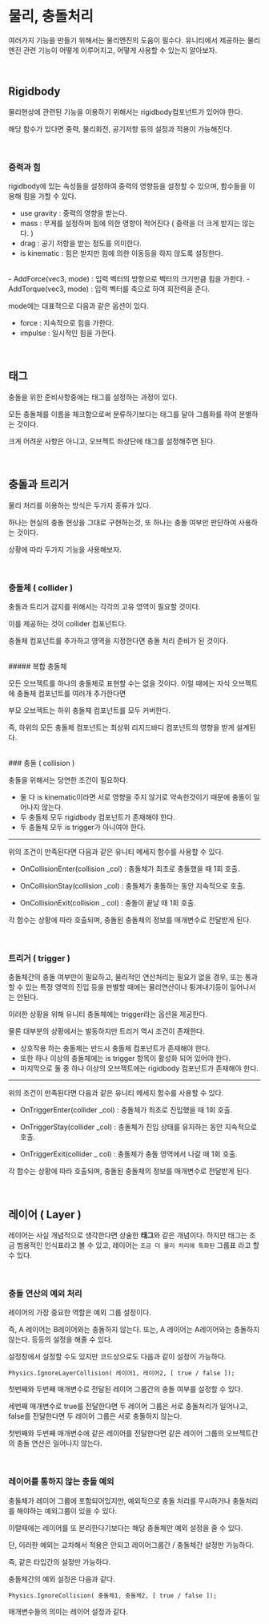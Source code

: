 # 물리, 충돌처리

여러가지 기능을 만들기 위해서는 물리엔진의 도움이 필수다.
유니티에서 제공하는 물리엔진 관련 기능이 어떻게 이루어지고, 어떻게 사용할 수 있는지 알아보자.

<br>

## Rigidbody

물리현상에 관련된 기능을 이용하기 위해서는 rigidbody컴포넌트가 있어야 한다.

해당 함수가 있다면 중력, 물리회전, 공기저항 등의 설정과 적용이 가능해진다.

<br>

### 중력과 힘

rigidbody에 있는 속성들을 설정하여 중력의 영향등을 설정할 수 있으며, 함수들을 이용해 힘을 가할 수 있다.

- use gravity : 중력의 영향을 받는다.
- mass : 무게를 설정하며 힘에 의한 영향이 적어진다 ( 중력을 더 크게 받지는 않는다. )
- drag : 공기 저항을 받는 정도를 의미한다.
- is kinematic : 힘은 받지만 힘에 의한 이동등을 하지 않도록 설정한다.
<br>
- AddForce(vec3, mode) : 입력 벡터의 방향으로 벡터의 크기만큼 힘을 가한다.
- AddTorque(vec3, mode) : 입력 벡터를 축으로 하여 회전력을 준다.

mode에는 대표적으로 다음과 같은 옵션이 있다.
- force : 지속적으로 힘을 가한다.
- impulse : 일시적인 힘을 가한다.

<br>

## 태그

충돌을 위한 준비사항중에는 태그를 설정하는 과정이 있다.

모든 충돌체를 이름을 체크함으로써 분류하기보다는 태그를 달아 그룹화를 하여 분별하는 것이다.

크게 어려운 사항은 아니고, 오브젝트 좌상단에 태그를 설정해주면 된다.

<br>

## 충돌과 트리거

물리 처리를 이용하는 방식은 두가지 종류가 있다.

하나는 현실의 충돌 현상을 그대로 구현하는것, 또 하나는 충돌 여부만 판단하여 사용하는 것이다.

상황에 따라 두가지 기능을 사용해보자.

<br>

### 충돌체 ( collider )

충돌과 트리거 감지를 위해서는 각각의 고유 영역이 필요할 것이다.

이를 제공하는 것이 collider 컴포넌트다.

충돌체 컴포넌트를 추가하고 영역을 지정한다면 충돌 처리 준비가 된 것이다.

<br>
##### 복합 충돌체

모든 오브젝트를 하나의 충돌체로 표현할 수는 없을 것이다.
이럴 때에는 자식 오브젝트에 충돌체 컴포넌트를 여러개 추가한다면

부모 오브젝트는 하위 충돌체 컴포넌트를 모두 커버한다.

즉, 하위의 모든 충돌체 컴포넌트는 최상위 리지드바디 컴포넌트의 영향을 받게 설계된다.

<br>
### 충돌 ( collision )

충돌을 위해서는 당연한 조건이 필요하다.

- 둘 다 is kinematic이라면 서로 영향을 주지 않기로 약속한것이기 때문에 충돌이 일어나지 않는다.
- 두 충돌체 모두 rigidbody 컴포넌트가 존재해야 한다.
- 두 충돌체 모두 is trigger가 아니여야 한다.

<hr>

위의 조건이 만족된다면 다음과 같은 유니티 메세지 함수를 사용할 수 있다.

- OnCollisionEnter(collision _col) : 충돌체가 최초로 충돌했을 때 1회 호출.

- OnCollisionStay(collision _col) : 충돌체가 충돌하는 동안 지속적으로 호출.

- OnCollisionExit(collision _ col) : 충돌이 끝날 때 1회 호출.

각 함수는 상황에 따라 호출되며, 충돌된 충돌체의 정보를 매개변수로 전달받게 된다.

<br>

### 트리거 ( trigger )

충돌체간의 충돌 여부만이 필요하고, 물리적인 연산처리는 필요가 없을 경우, 또는 통과할 수 있는 특정 영역의 진입 등을 판별할 때에는 물리연산이나 튕겨내기등이 일어나서는 안된다.

이러한 상황을 위해 유니티 충돌체에는 trigger라는 옵션을 제공한다.

물론 대부분의 상황에서는 발동하지만 트리거 역시 조건이 존재한다.

- 상호작용 하는 충돌체는 반드시 충돌체 컴포넌트가 존재해야 한다.
- 또한 하나 이상의 충돌체에는 is trigger 항목이 활성화 되어 있어야 한다.
- 마지막으로 둘 중 하나 이상의 오브젝트에는 rigidbody 컴포넌트가 존재해야 한다.

<hr>

위의 조건이 만족된다면 다음과 같은 유니티 메세지 함수를 사용할 수 있다.

- OnTriggerEnter(collider _col) : 충돌체가 최초로 진입했을 때 1회 호출.

- OnTriggerStay(collider _col) : 충돌체가 진입 상태를 유지하는 동안 지속적으로 호출.

- OnTriggerExit(collider _ col) : 충돌체가 충돌 영역에서 나갈  때 1회 호출.

각 함수는 상황에 따라 호출되며, 충돌된 충돌체의 정보를 매개변수로 전달받게 된다.

<br>

## 레이어 ( Layer )

레이어는 사실 개념적으로 생각한다면 상술한 **태그**와 같은 개념이다. 하지만 태그는 조금 범용적인 인식표라고 볼 수 있고, 레이어는 `조금 더 물리 처리에 특화된` 그룹표 라고 할 수 있다. 

<br>

### 충돌 연산의 예외 처리

레이어의 가장 중요한 역할은 예외 그룹 설정이다.

즉, A 레이어는 B레이어와는 충돌하지 않는다.
또는, A 레이어는 A레이어와는 충돌하지 않는다.
등등의 설정을 해줄 수 있다.

설정창에서 설정할 수도 있지만 코드상으로도 다음과 같이
설정이 가능하다.

`Physics.IgnoreLayerCollision( 레이어1, 레이어2, [ true / false ]);`

첫번째와 두번째 매개변수로 전달된 레이어 그룹간의 충돌 여부를 설정할 수 있다.

세번째 매개변수로 true를 전달한다면 두 레이어 그룹은 서로 충돌처리가 일어나고, false를 전달한다면 두 레이어 그룹은 서로 충돌하지 않는다.

첫번째와 두번째 매개변수에 같은 레이어를 전달한다면 같은 레이어 그룹의 오브젝트간의 충돌 연산은 일어나지 않는다.

<br>

### 레이어를 통하지 않는 충돌 예외

충돌체가 레이어 그룹에 포함되어있지만, 예외적으로 충돌 처리를 무시하거나 충돌처리를 해야하는 예외그룹이 있을 수 있다.

이럴때에는 레이어를 또 분리한다기보다는 해당 충돌체만 예외 설정을 줄 수 있다.

단, 이러한 예외는 교차해서 적용은 안되고 레이어그룹간 / 충돌체간 설정만 가능하다.

즉, 같은 타입간의 설정만 가능하다.

충돌체간의 예외 설정은 다음과 같다.

`Physics.IgnoreCollision( 충돌체1, 충돌체2, [ true / false ]);`

매개변수들의 의미는 레이어 설정과 같다.

<br>